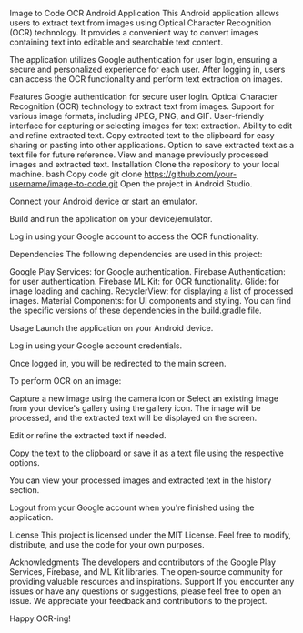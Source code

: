 
Image to Code OCR Android Application
This Android application allows users to extract text from images using Optical Character Recognition (OCR) technology. It provides a convenient way to convert images containing text into editable and searchable text content.

The application utilizes Google authentication for user login, ensuring a secure and personalized experience for each user. After logging in, users can access the OCR functionality and perform text extraction on images.

Features
Google authentication for secure user login.
Optical Character Recognition (OCR) technology to extract text from images.
Support for various image formats, including JPEG, PNG, and GIF.
User-friendly interface for capturing or selecting images for text extraction.
Ability to edit and refine extracted text.
Copy extracted text to the clipboard for easy sharing or pasting into other applications.
Option to save extracted text as a text file for future reference.
View and manage previously processed images and extracted text.
Installation
Clone the repository to your local machine.
bash
Copy code
git clone https://github.com/your-username/image-to-code.git
Open the project in Android Studio.

Connect your Android device or start an emulator.

Build and run the application on your device/emulator.

Log in using your Google account to access the OCR functionality.

Dependencies
The following dependencies are used in this project:

Google Play Services: for Google authentication.
Firebase Authentication: for user authentication.
Firebase ML Kit: for OCR functionality.
Glide: for image loading and caching.
RecyclerView: for displaying a list of processed images.
Material Components: for UI components and styling.
You can find the specific versions of these dependencies in the build.gradle file.

Usage
Launch the application on your Android device.

Log in using your Google account credentials.

Once logged in, you will be redirected to the main screen.

To perform OCR on an image:

Capture a new image using the camera icon or
Select an existing image from your device's gallery using the gallery icon.
The image will be processed, and the extracted text will be displayed on the screen.

Edit or refine the extracted text if needed.

Copy the text to the clipboard or save it as a text file using the respective options.

You can view your processed images and extracted text in the history section.

Logout from your Google account when you're finished using the application.

License
This project is licensed under the MIT License. Feel free to modify, distribute, and use the code for your own purposes.

Acknowledgments
The developers and contributors of the Google Play Services, Firebase, and ML Kit libraries.
The open-source community for providing valuable resources and inspirations.
Support
If you encounter any issues or have any questions or suggestions, please feel free to open an issue. We appreciate your feedback and contributions to the project.

Happy OCR-ing!
